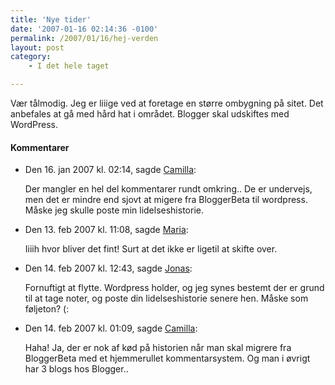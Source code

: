 ```yaml
---
title: 'Nye tider'
date: '2007-01-16 02:14:36 -0100'
permalink: /2007/01/16/hej-verden
layout: post
category:
    - I det hele taget

---
```

Vær tålmodig. Jeg er liiige ved at foretage en større ombygning på sitet. Det anbefales at gå med hård hat i området. Blogger skal udskiftes med WordPress.
<div class="vintage-comments">
<h4>Kommentarer </h4>
<ul class="vintage-comments-list"><li>
<p class="comment-meta">Den <time pubdate datetime="2007-01-16T14:14:36+01:00">16. jan 2007 kl.  02:14</time>, sagde <a href="http://xoc.dk">Camilla</a>:</p>
<p>Der mangler en hel del kommentarer rundt omkring.. De er undervejs, men det er mindre end sjovt at migere fra BloggerBeta til wordpress. Måske jeg skulle poste min lidelseshistorie.</p>
</li>

<li>
<p class="comment-meta">Den <time pubdate datetime="2007-02-13T11:08:38+01:00">13. feb 2007 kl.  11:08</time>, sagde <a href="http://ma.ria.dk">Maria</a>:</p>
<p>Iiiih hvor bliver det fint! Surt at det ikke er ligetil at skifte over.</p>
</li>

<li>
<p class="comment-meta">Den <time pubdate datetime="2007-02-14T12:43:54+01:00">14. feb 2007 kl.  12:43</time>, sagde <a href="http://blog.verture.net/">Jonas</a>:</p>
<p>Fornuftigt at flytte. Wordpress holder, og jeg synes bestemt der er grund til at tage noter, og poste din lidelseshistorie senere hen. Måske som føljeton? (:</p>
</li>

<li>
<p class="comment-meta">Den <time pubdate datetime="2007-02-14T13:09:42+01:00">14. feb 2007 kl.  01:09</time>, sagde <a href="http://">Camilla</a>:</p>
<p>Haha! Ja, der er nok af kød på historien når man skal migrere fra BloggerBeta med et hjemmerullet kommentarsystem. Og man i øvrigt har 3 blogs hos Blogger..</p>
</li>
</ul>
</div>
